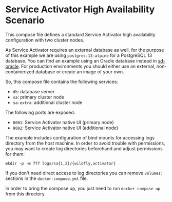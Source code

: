 # Service Activator High Availability Scenario

This compose file defines a standard Service Activator high availability configuration with two cluster nodes.

As Service Activator requires an external database as well, for the purpose of this example we are using `postgres:13-alpine` for a PostgreSQL 13 database. You can find an example using an Oracle database instead in [sd-oracle](../sd-oracle). For production environments you should either use an external, non-containerized database or create an image of your own.

So, this compose file contains the following services:

- `db`: database server
- `sa`: primary cluster node
- `sa-extra`: additional cluster node

The following ports are exposed:

- `8081`: Service Activator native UI (primary node)
- `8082`: Service Activator native UI (additional node)

The example includes configuration of bind mounts for accessing logs directory from the host machine. In order to avoid trouble with permissions, you may want to create log directories beforehand and adjust permissions for them:

    mkdir -p -m 777 logs/sa{1,2}/{wildfly,activator}

If you don't need direct access to log directories you can remove `volumes:` sections in the `docker-compose.yml` file.

In order to bring the compose up, you just need to run `docker-compose up` from this directory.
